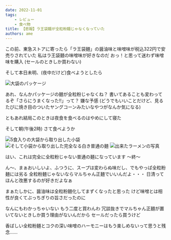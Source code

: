 ```yaml
---
date: 2022-11-01
tags:
    - レビュー
    - 食べ物
title: 【悲報】ラ王袋麺が全粒粉麺じゃなくなっていた
authors: ame
---
```


この前、東急ストアに寄ったら「ラ王袋麺」の醤油味と味噌味が税込322円で安売りされていた
私はラ王袋麺の味噌味が好きなのだ
おっ！と思って迷わず味噌味を購入
(セールのときしか買わない)

そして本日未明、(夜中だけど)食べようとしたら

![大袋のパッケージ](https://ca23c948e53b692185a3abd2b3ab9363.ipfs.4everland.link/ipfs/bafybeiflgyqgj25mgg2fdockeobmzs5je7yxof4w6ppwbnqiczuvkqh3te?filename=IMG_20221101_021634.jpg)

あれ、なんかパッケージの麺が全粒粉じゃなくね？
書いてあることも変わってるぞ「さらにうまくなった!!」って？
嫌な予感
(どうでもいいことだけど、見るたびに焼き目のついたヤングコーンみたいなやつがなんか気になる)

ともあれ結局このときは夜食を食べるのはやめにして寝た

そして朝(午後2時)
さて食べようか

![5食入りの大袋から取り出した小袋](https://ca23c948e53b692185a3abd2b3ab9363.ipfs.4everland.link/ipfs/bafybeiakbesoebm4ozu36au5nl7eqbejw6ou3ntzcor27bkns5vyvbcib4?filename=IMG_20221101_144148.jpg)
![そして小袋から取り出した完全なる白き普通の麺](https://ca23c948e53b692185a3abd2b3ab9363.ipfs.4everland.link/ipfs/bafybeicc7pel3cttdotowlumvj2dxk6fpfqzvitjmvfkh5gps5o7qzjduq?filename=IMG_20221101_144300.jpg)
![出来たラーメンの写真](https://ca23c948e53b692185a3abd2b3ab9363.ipfs.4everland.link/ipfs/bafybeictlt6iqngjeh7se4jf5l743syxf7stzcaxihqzc4al7mzrxjgbui?filename=IMG_20221101_145205.jpg)

はい、これは完全に全粒粉じゃない普通の麺になっています
〜終〜

ん〜、まぁおいしいよ、ふつうに、スープは変わらぬ味だし、でもやっぱ全粒粉麺には劣る
全粒粉麺じゃないならマルちゃん正麺でいいんだよ・・・
日清ってほんと改悪するのが好きだよなぁ

まぁたしかに、醤油味は全粒粉麺化してまずくなったと思った
けど味噌とは相性が良くてぶっちぎりの旨さだったのに

なんにもわかっちゃいない
もう二度と買わんわ
冗談抜きでマルちゃん正麺が置いてないときしか買う理由がないんだから
セールだったら買うけど

香ばしい全粒粉麺とコクの深い味噌のハーモニーはもう楽しめないって思うと残念……
